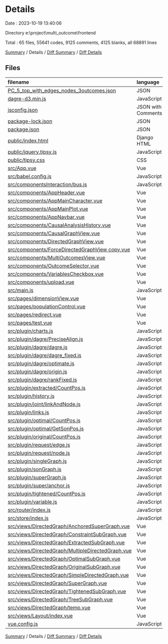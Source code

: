 # Details

Date : 2023-10-19 13:40:06

Directory e:\\project\\multi_outcome\\frontend

Total : 65 files,  55641 codes, 9125 comments, 4125 blanks, all 68891 lines

[Summary](results.md) / Details / [Diff Summary](diff.md) / [Diff Details](diff-details.md)

## Files
| filename | language | code | comment | blank | total |
| :--- | :--- | ---: | ---: | ---: | ---: |
| [PC_5_top_with_edges_nodes_3outcomes.json](/PC_5_top_with_edges_nodes_3outcomes.json) | JSON | 46 | 0 | 8 | 54 |
| [dagre-d3.min.js](/dagre-d3.min.js) | JavaScript | 1,035 | 3,781 | 0 | 4,816 |
| [jsconfig.json](/jsconfig.json) | JSON with Comments | 9 | 12 | 0 | 21 |
| [package-lock.json](/package-lock.json) | JSON | 22,396 | 0 | 1 | 22,397 |
| [package.json](/package.json) | JSON | 74 | 0 | 1 | 75 |
| [public/index.html](/public/index.html) | Django HTML | 47 | 0 | 8 | 55 |
| [public/jquery.tipsy.js](/public/jquery.tipsy.js) | JavaScript | 223 | 24 | 41 | 288 |
| [public/tipsy.css](/public/tipsy.css) | CSS | 105 | 4 | 16 | 125 |
| [src/App.vue](/src/App.vue) | Vue | 51 | 6 | 4 | 61 |
| [src/babel.config.js](/src/babel.config.js) | JavaScript | 15 | 11 | 1 | 27 |
| [src/componentsInteraction/bus.js](/src/componentsInteraction/bus.js) | JavaScript | 2 | 14 | 5 | 21 |
| [src/components/AppHeader.vue](/src/components/AppHeader.vue) | Vue | 13 | 5 | 3 | 21 |
| [src/components/AppMainCharacter.vue](/src/components/AppMainCharacter.vue) | Vue | 17 | 7 | 2 | 26 |
| [src/components/AppMainPlot.vue](/src/components/AppMainPlot.vue) | Vue | 58 | 0 | 5 | 63 |
| [src/components/AppNavbar.vue](/src/components/AppNavbar.vue) | Vue | 75 | 2 | 3 | 80 |
| [src/components/CausalAnalysisHistory.vue](/src/components/CausalAnalysisHistory.vue) | Vue | 508 | 12 | 6 | 526 |
| [src/components/CausalGraphView.vue](/src/components/CausalGraphView.vue) | Vue | 150 | 16 | 15 | 181 |
| [src/components/DirectedGraphView.vue](/src/components/DirectedGraphView.vue) | Vue | 299 | 0 | 13 | 312 |
| [src/components/ForceDirectedGraphView copy.vue](/src/components/ForceDirectedGraphView%20copy.vue) | Vue | 141 | 36 | 19 | 196 |
| [src/components/MultiOutcomesView.vue](/src/components/MultiOutcomesView.vue) | Vue | 145 | 15 | 15 | 175 |
| [src/components/OutcomeSelector.vue](/src/components/OutcomeSelector.vue) | Vue | 368 | 12 | 8 | 388 |
| [src/components/VariablesCheckbox.vue](/src/components/VariablesCheckbox.vue) | Vue | 42 | 0 | 1 | 43 |
| [src/components/upload.vue](/src/components/upload.vue) | Vue | 41 | 0 | 2 | 43 |
| [src/main.js](/src/main.js) | JavaScript | 22 | 28 | 8 | 58 |
| [src/pages/dimensionView.vue](/src/pages/dimensionView.vue) | Vue | 28 | 0 | 2 | 30 |
| [src/pages/populationControl.vue](/src/pages/populationControl.vue) | Vue | 18 | 0 | 3 | 21 |
| [src/pages/redirect.vue](/src/pages/redirect.vue) | Vue | 21 | 1 | 3 | 25 |
| [src/pages/test.vue](/src/pages/test.vue) | Vue | 8 | 0 | 5 | 13 |
| [src/plugin/charts.js](/src/plugin/charts.js) | JavaScript | 465 | 7 | 4 | 476 |
| [src/plugin/dagre/PreciseAlign.js](/src/plugin/dagre/PreciseAlign.js) | JavaScript | 3,097 | 749 | 590 | 4,436 |
| [src/plugin/dagre/dagre.js](/src/plugin/dagre/dagre.js) | JavaScript | 3,118 | 843 | 580 | 4,541 |
| [src/plugin/dagre/dagre_fixed.js](/src/plugin/dagre/dagre_fixed.js) | JavaScript | 3,034 | 742 | 607 | 4,383 |
| [src/plugin/dagre/optimate.js](/src/plugin/dagre/optimate.js) | JavaScript | 3,118 | 843 | 580 | 4,541 |
| [src/plugin/dagre/origin.js](/src/plugin/dagre/origin.js) | JavaScript | 3,012 | 742 | 597 | 4,351 |
| [src/plugin/dagre/rankFixed.js](/src/plugin/dagre/rankFixed.js) | JavaScript | 3,091 | 914 | 579 | 4,584 |
| [src/plugin/extracted/CountPos.js](/src/plugin/extracted/CountPos.js) | JavaScript | 75 | 6 | 2 | 83 |
| [src/plugin/history.js](/src/plugin/history.js) | JavaScript | 137 | 1 | 3 | 141 |
| [src/plugin/joint/linkAndNode.js](/src/plugin/joint/linkAndNode.js) | JavaScript | 52 | 0 | 1 | 53 |
| [src/plugin/links.js](/src/plugin/links.js) | JavaScript | 26 | 0 | 1 | 27 |
| [src/plugin/optimal/CountPos.js](/src/plugin/optimal/CountPos.js) | JavaScript | 143 | 2 | 7 | 152 |
| [src/plugin/optimal/GetSonPos.js](/src/plugin/optimal/GetSonPos.js) | JavaScript | 56 | 0 | 2 | 58 |
| [src/plugin/original/CountPos.js](/src/plugin/original/CountPos.js) | JavaScript | 61 | 1 | 4 | 66 |
| [src/plugin/request/edge.js](/src/plugin/request/edge.js) | JavaScript | 14 | 3 | 0 | 17 |
| [src/plugin/request/node.js](/src/plugin/request/node.js) | JavaScript | 13 | 3 | 0 | 16 |
| [src/plugin/singleGraph.js](/src/plugin/singleGraph.js) | JavaScript | 234 | 19 | 13 | 266 |
| [src/plugin/sonGraph.js](/src/plugin/sonGraph.js) | JavaScript | 524 | 35 | 44 | 603 |
| [src/plugin/superGraph.js](/src/plugin/superGraph.js) | JavaScript | 614 | 16 | 34 | 664 |
| [src/plugin/super/anchor.js](/src/plugin/super/anchor.js) | JavaScript | 65 | 0 | 3 | 68 |
| [src/plugin/tightened/CountPos.js](/src/plugin/tightened/CountPos.js) | JavaScript | 344 | 2 | 13 | 359 |
| [src/plugin/variable.js](/src/plugin/variable.js) | JavaScript | 126 | 0 | 1 | 127 |
| [src/router/index.js](/src/router/index.js) | JavaScript | 103 | 8 | 3 | 114 |
| [src/store/index.js](/src/store/index.js) | JavaScript | 26 | 33 | 8 | 67 |
| [src/views/DirectedGraph/AnchoredSuperGraph.vue](/src/views/DirectedGraph/AnchoredSuperGraph.vue) | Vue | 802 | 15 | 24 | 841 |
| [src/views/DirectedGraph/ConstraintSubGraph.vue](/src/views/DirectedGraph/ConstraintSubGraph.vue) | Vue | 761 | 15 | 27 | 803 |
| [src/views/DirectedGraph/ExtractedSubGraph.vue](/src/views/DirectedGraph/ExtractedSubGraph.vue) | Vue | 749 | 4 | 21 | 774 |
| [src/views/DirectedGraph/MultipleDirectedGraph.vue](/src/views/DirectedGraph/MultipleDirectedGraph.vue) | Vue | 123 | 0 | 2 | 125 |
| [src/views/DirectedGraph/OptimalSubGraph.vue](/src/views/DirectedGraph/OptimalSubGraph.vue) | Vue | 844 | 17 | 19 | 880 |
| [src/views/DirectedGraph/OriginalSubGraph.vue](/src/views/DirectedGraph/OriginalSubGraph.vue) | Vue | 700 | 5 | 21 | 726 |
| [src/views/DirectedGraph/SimpleDirectedGraph.vue](/src/views/DirectedGraph/SimpleDirectedGraph.vue) | Vue | 926 | 25 | 30 | 981 |
| [src/views/DirectedGraph/SuperGraph.vue](/src/views/DirectedGraph/SuperGraph.vue) | Vue | 861 | 15 | 29 | 905 |
| [src/views/DirectedGraph/TightenedSubGraph.vue](/src/views/DirectedGraph/TightenedSubGraph.vue) | Vue | 694 | 2 | 21 | 717 |
| [src/views/DirectedGraph/TreeSubGraph.vue](/src/views/DirectedGraph/TreeSubGraph.vue) | Vue | 791 | 10 | 19 | 820 |
| [src/views/DirectedGraph/temp.vue](/src/views/DirectedGraph/temp.vue) | Vue | 832 | 27 | 27 | 886 |
| [src/views/Layout/index.vue](/src/views/Layout/index.vue) | Vue | 44 | 5 | 7 | 56 |
| [vue.config.js](/vue.config.js) | JavaScript | 9 | 30 | 4 | 43 |

[Summary](results.md) / Details / [Diff Summary](diff.md) / [Diff Details](diff-details.md)